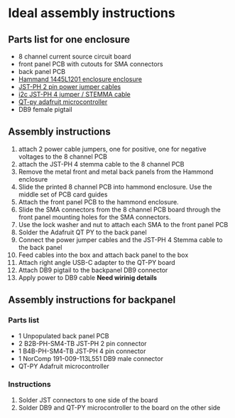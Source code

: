 # Ideal assembly instructions
## Parts list for one enclosure
- 8 channel current source circuit board
- front panel PCB with cutouts for SMA connectors
- back panel PCB
- [Hammand 1445L1201 enclosure enclosure](https://www.hawkusa.com/manufacturers/hammond-mfg/enclosures/box-metal/1455l1201?utm_source=octopart&utm_medium=cpc)
- [JST-PH 2 pin power jumper cables](https://www.adafruit.com/product/4714)
- [i2c JST-PH 4 jumper / STEMMA cable](https://www.adafruit.com/product/3568)
- [QT-py adafruit microcontroller](https://www.adafruit.com/product/4600)
- DB9 female pigtail

## Assembly instructions
1.  attach 2 power cable jumpers, one for positive, one for negative voltages to the 8 channel PCB
1.  attach the JST-PH 4 stemma cable to the 8 channel PCB
1.  Remove the metal front and metal back panels from the Hammond enclosure
1.  Slide the printed 8 channel  PCB into hammond enclosure.   Use the middle set of PCB card guides
1.  Attach the front panel PCB to the hammond enclosure.   
1.  Slide the SMA connectors from the 8 channel PCB board through the front panel mounting holes for the SMA connectors.
1.  Use the lock washer and nut to attach each SMA to the front panel PCB
1.  Solder the Adafruit QT PY to the back panel
1.  Connect the power jumper cables and the JST-PH 4 Stemma cable to the back panel
1.  Feed cables into the box and attach back panel to the box
1.  Attach right angle USB-C adapter to the QT-PY board
1.  Attach DB9 pigtail to the backpanel DB9 connector
1.  Apply power to DB9 cable  **Need wirinig details**

## Assembly instructions for backpanel
### Parts list
- 1 Unpopulated back panel PCB
- 2 B2B-PH-SM4-TB  JST-PH 2 pin connector
- 1 B4B-PH-SM4-TB  JST-PH 4 pin connector
- 1 NorComp  191-009-113L551  DB9 male connector
- QT-PY Adafruit microcontroller
### Instructions
1.  Solder JST connectors to one side of the board
2.  Solder DB9 and QT-PY microcontroller to the board on the other side
